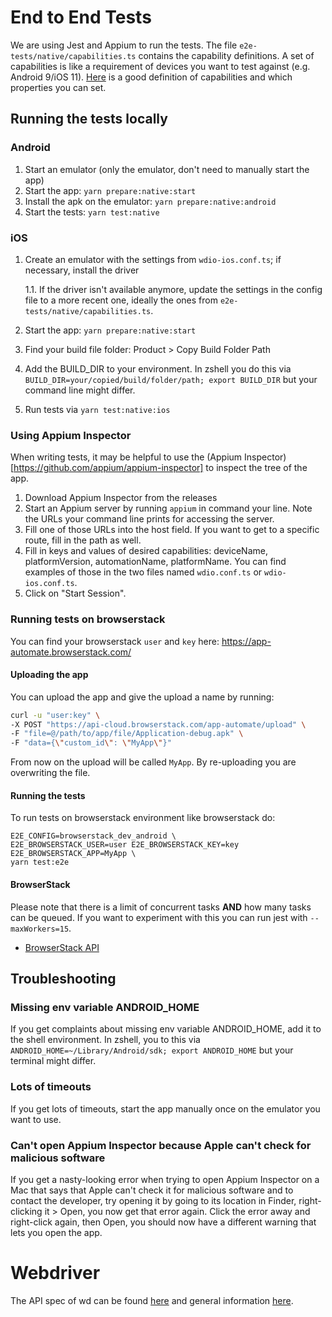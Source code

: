 # End to End Tests

We are using Jest and Appium to run the tests.
The file `e2e-tests/native/capabilities.ts` contains the capability definitions. A set of capabilities is like a
requirement of devices you want to test against (e.g. Android 9/iOS 11).
[Here](https://www.browserstack.com/app-automate/capabilities) is a good definition of capabilities and which
properties you can set.

## Running the tests locally

### Android

1. Start an emulator (only the emulator, don't need to manually start the app)
2. Start the app: `yarn prepare:native:start`
3. Install the apk on the emulator: `yarn prepare:native:android`
4. Start the tests: `yarn test:native`

### iOS

1. Create an emulator with the settings from `wdio-ios.conf.ts`; if necessary, install the driver
   
   1.1. If the driver isn't available anymore, update the settings in the config 
file to a more recent one, ideally the
        ones from `e2e-tests/native/capabilities.ts`.
2. Start the app: `yarn prepare:native:start`
3. Find your build file folder: Product > Copy Build Folder Path
4. Add the BUILD_DIR to your environment. In zshell you do this via `BUILD_DIR=your/copied/build/folder/path; export BUILD_DIR` but your command line might differ.
5. Run tests via `yarn test:native:ios`

### Using Appium Inspector

When writing tests, it may be helpful to use the (Appium Inspector)[https://github.com/appium/appium-inspector] to
inspect the tree of the app.

1. Download Appium Inspector from the releases
2. Start an Appium server by running `appium` in command your line. Note the URLs your command line prints for
   accessing the server.
3. Fill one of those URLs into the host field. If you want to get to a specific route, fill in the path as well.
4. Fill in keys and values of desired capabilities: deviceName, platformVersion, automationName, platformName. You
   can find examples of those in the two files named `wdio.conf.ts` or `wdio-ios.conf.ts`.
5. Click on "Start Session".

### Running tests on browserstack

You can find your browserstack `user` and `key` here: https://app-automate.browserstack.com/

#### Uploading the app

You can upload the app and give the upload a name by running:

```bash
curl -u "user:key" \
-X POST "https://api-cloud.browserstack.com/app-automate/upload" \
-F "file=@/path/to/app/file/Application-debug.apk" \
-F "data={\"custom_id\": \"MyApp\"}"
```

From now on the upload will be called `MyApp`. By re-uploading you are overwriting the file.

#### Running the tests

To run tests on browserstack environment like browserstack do:

```
E2E_CONFIG=browserstack_dev_android \
E2E_BROWSERSTACK_USER=user E2E_BROWSERSTACK_KEY=key E2E_BROWSERSTACK_APP=MyApp \
yarn test:e2e
```

#### BrowserStack

Please note that there is a limit of concurrent tasks **AND** how many tasks can be queued. If you want to experiment
with this you can run jest with `--maxWorkers=15`.

- [BrowserStack API](https://www.browserstack.com/app-automate/rest-api)

## Troubleshooting

### Missing env variable ANDROID_HOME

If you get complaints about missing env variable ANDROID_HOME, add it to the shell environment. In zshell, you to this
via `ANDROID_HOME=~/Library/Android/sdk; export ANDROID_HOME` but your terminal might differ.

### Lots of timeouts

If you get lots of timeouts, start the app manually once on the emulator you want to use.

### Can't open Appium Inspector because Apple can't check for malicious software

If you get a nasty-looking error when trying to open Appium Inspector on a Mac that says that Apple can't check it
for malicious software and to contact the developer, try opening it by going to its location in Finder, right-clicking
it > Open, you now get that error again. Click the error away and right-click again, then Open, you should now have a
different warning that lets you open the app.

# Webdriver

The API spec of wd can be found [here](https://github.com/admc/wd/blob/master/doc/api.md) and general
information [here](https://github.com/admc/wd).
